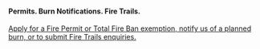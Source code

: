 #### Permits. Burn Notifications. Fire Trails.
[Apply for a Fire Permit or Total Fire Ban exemption, notify us of a planned burn, or to submit Fire Trails enquiries.](https://nswrfsprod.service-now.com/guardian_csp?id=guardian_index)

